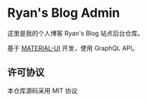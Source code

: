 # Ryan's Blog Admin

这里是我的个人博客 Ryan's Blog 站点后台仓库。

基于 [MATERIAL-UI](https://material-ui.com) 开发，使用 GraphQL API。

## 许可协议

本仓库源码采用 MIT 协议

